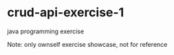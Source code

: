 # crud-api-exercise-1
java programming exercise

Note: only ownself exercise showcase, not for reference
